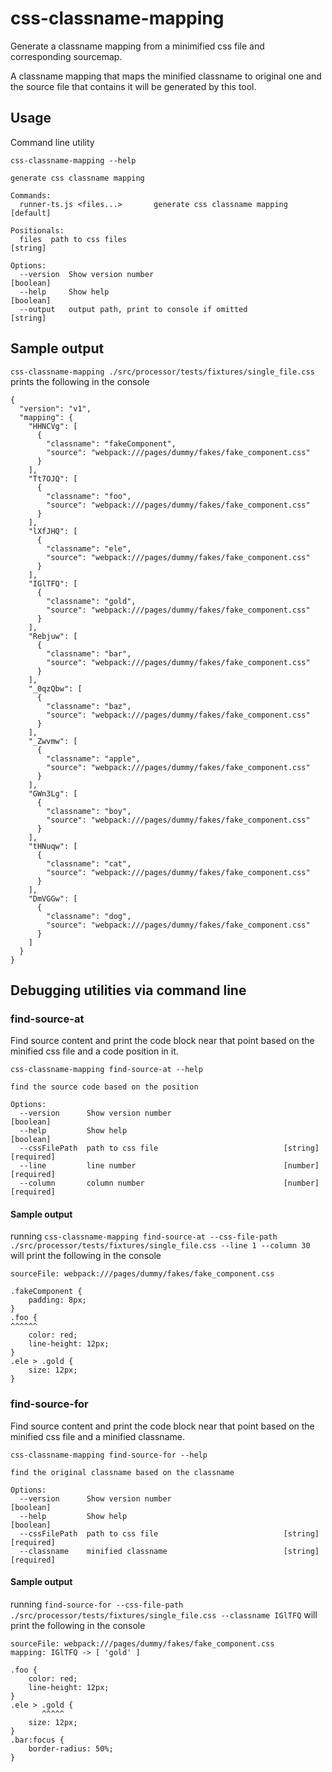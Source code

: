 # css-classname-mapping

Generate a classname mapping from a minimified css file and corresponding sourcemap.

A classname mapping that maps the minified classname to original one and the source file that contains it will be generated by this tool.

## Usage

Command line utility

```
css-classname-mapping --help

generate css classname mapping

Commands:
  runner-ts.js <files...>       generate css classname mapping         [default]

Positionals:
  files  path to css files                                              [string]

Options:
  --version  Show version number                                       [boolean]
  --help     Show help                                                 [boolean]
  --output   output path, print to console if omitted                   [string]
```

## Sample output

`css-classname-mapping ./src/processor/tests/fixtures/single_file.css` prints the following in the console

```
{
  "version": "v1",
  "mapping": {
    "HHNCVg": [
      {
        "classname": "fakeComponent",
        "source": "webpack:///pages/dummy/fakes/fake_component.css"
      }
    ],
    "Tt7OJQ": [
      {
        "classname": "foo",
        "source": "webpack:///pages/dummy/fakes/fake_component.css"
      }
    ],
    "lXfJHQ": [
      {
        "classname": "ele",
        "source": "webpack:///pages/dummy/fakes/fake_component.css"
      }
    ],
    "IGlTFQ": [
      {
        "classname": "gold",
        "source": "webpack:///pages/dummy/fakes/fake_component.css"
      }
    ],
    "Rebjuw": [
      {
        "classname": "bar",
        "source": "webpack:///pages/dummy/fakes/fake_component.css"
      }
    ],
    "_0qzQbw": [
      {
        "classname": "baz",
        "source": "webpack:///pages/dummy/fakes/fake_component.css"
      }
    ],
    "_Zwvmw": [
      {
        "classname": "apple",
        "source": "webpack:///pages/dummy/fakes/fake_component.css"
      }
    ],
    "GWn3Lg": [
      {
        "classname": "boy",
        "source": "webpack:///pages/dummy/fakes/fake_component.css"
      }
    ],
    "tHNuqw": [
      {
        "classname": "cat",
        "source": "webpack:///pages/dummy/fakes/fake_component.css"
      }
    ],
    "DmVGGw": [
      {
        "classname": "dog",
        "source": "webpack:///pages/dummy/fakes/fake_component.css"
      }
    ]
  }
}
```

## Debugging utilities via command line

### find-source-at

Find source content and print the code block near that point based on the minified css file and a code position in it.

```
css-classname-mapping find-source-at --help

find the source code based on the position

Options:
  --version      Show version number                                   [boolean]
  --help         Show help                                             [boolean]
  --cssFilePath  path to css file                            [string] [required]
  --line         line number                                 [number] [required]
  --column       column number                               [number] [required]
```

#### Sample output

running `css-classname-mapping find-source-at --css-file-path ./src/processor/tests/fixtures/single_file.css --line 1 --column 30` will print the following in the console

```
sourceFile: webpack:///pages/dummy/fakes/fake_component.css

.fakeComponent {
    padding: 8px;
}
.foo {
^^^^^^
    color: red;
    line-height: 12px;
}
.ele > .gold {
    size: 12px;
}
```

### find-source-for

Find source content and print the code block near that point based on the minified css file and a minified classname.

```
css-classname-mapping find-source-for --help

find the original classname based on the classname

Options:
  --version      Show version number                                   [boolean]
  --help         Show help                                             [boolean]
  --cssFilePath  path to css file                            [string] [required]
  --classname    minified classname                          [string] [required]
```

#### Sample output

running `find-source-for --css-file-path ./src/processor/tests/fixtures/single_file.css --classname IGlTFQ` will print the following in the console

```
sourceFile: webpack:///pages/dummy/fakes/fake_component.css
mapping: IGlTFQ -> [ 'gold' ]

.foo {
    color: red;
    line-height: 12px;
}
.ele > .gold {
       ^^^^^
    size: 12px;
}
.bar:focus {
    border-radius: 50%;
}
```
